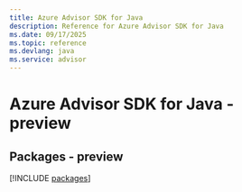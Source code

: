 ```yaml
---
title: Azure Advisor SDK for Java
description: Reference for Azure Advisor SDK for Java
ms.date: 09/17/2025
ms.topic: reference
ms.devlang: java
ms.service: advisor
---
```

# Azure Advisor SDK for Java - preview
## Packages - preview
[!INCLUDE [packages](advisor-index.md)]